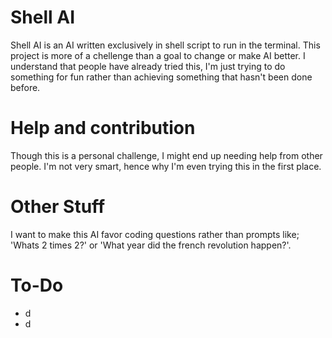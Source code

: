 # Shell AI
Shell AI is an AI written exclusively in shell script to run in the terminal. This project is more of a chellenge than a goal to change or make AI better. I understand that people have already tried this, I'm just trying to do something for fun rather than achieving something that hasn't been done before.
# Help and contribution
Though this is a personal challenge, I might end up needing help from other people. I'm not very smart, hence why I'm even trying this in the first place.
# Other Stuff
I want to make this AI favor coding questions rather than prompts like; 'Whats 2 times 2?' or 'What year did the french revolution happen?'.
# To-Do
* d
* d
